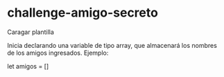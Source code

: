 # challenge-amigo-secreto

Caragar plantilla

Inicia declarando una variable de tipo array, que almacenará los nombres de los amigos ingresados. Ejemplo:

let amigos = []
